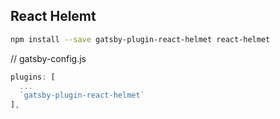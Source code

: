 ## React Helemt

```bash
npm install --save gatsby-plugin-react-helmet react-helmet
```

// gatsby-config.js

```javascript
plugins: [
  ...
  `gatsby-plugin-react-helmet`
],
```